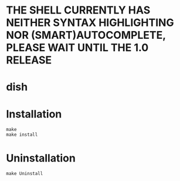 # THE SHELL CURRENTLY HAS NEITHER SYNTAX HIGHLIGHTING NOR (SMART)AUTOCOMPLETE, PLEASE WAIT UNTIL THE 1.0 RELEASE
# dish

# Installation
```
make
make install
```

# Uninstallation
```
make Uninstall
```

